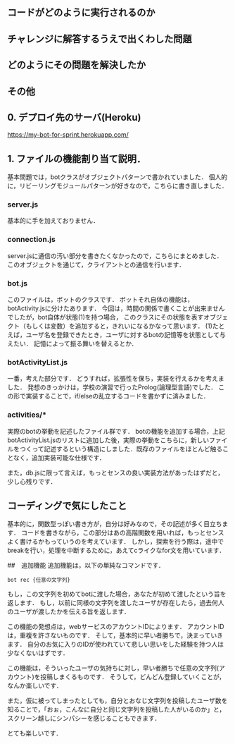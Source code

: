 ## コードがどのように実行されるのか
## チャレンジに解答するうえで出くわした問題
## どのようにその問題を解決したか
## その他


## 0. デプロイ先のサーバ(Heroku)
https://my-bot-for-sprint.herokuapp.com/

## 1. ファイルの機能割り当て説明．
基本問題では，botクラスがオブジェクトパターンで書かれていました．
個人的に，リビーリングモジュールパターンが好きなので，こちらに書き直しました．

### server.js
基本的に手を加えておりません．

### connection.js
server.jsに通信の汚い部分を書きたくなかったので，こちらにまとめました．
このオブジェクトを通じて，クライアントとの通信を行います．

### bot.js
このファイルは，ボットのクラスです．
ボットそれ自体の機能は，botActivity.jsに分けたあります．
今回は，時間の関係で書くことが出来ませんでしたが，bot自体が状態(1)を持つ場合，
このクラスにその状態を表すオブジェクト（もしくは変数）を追加すると，きれいになるかなって思います．
 (1)たとえば，ユーザ名を登録できたとき，ユーザに対するbotの記憶等を状態として与えたい．
 記憶によって振る舞いを替えるとか．


### botActivityList.js
一番，考えた部分です．
どうすれば，拡張性を保ち，実装を行えるかを考えました．
発想のきっかけは，学校の演習で行ったProlog(論理型言語)でした．
この形で実装することで，if/elseの乱立するコードを書かずに済みました．

### activities/*
実際のbotの挙動を記述したファイル群です．
botの機能を追加する場合，上記botActivityList.jsのリストに追加した後，実際の挙動をこちらに，新しいファイルをつくって記述するという構造にしました．既存のファイルをほとんど触ることなく，追加実装可能な仕様です．

また，db.jsに限って言えば，もっとセンスの良い実装方法があったはずだと，少し心残りです．

## コーディングで気にしたこと
基本的に，関数型っぽい書き方が，自分は好みなので，その記述が多く目立ちます．
コードを書きながら，この部分はあの高階関数を用いれば，もっとセンスよく書けるかもっていうのを考えています．
しかし，探索を行う際は，途中でbreakを行い，処理を中断するために，あえてcライクなfor文を用いています．

##　追加機能
追加機能は，以下の単純なコマンドです．

`bot rec {任意の文字列}`

もし，この文字列を初めてbotに渡した場合，あなたが初めて渡したという旨を返します．
もし，以前に同様の文字列を渡したユーザが存在したら，過去何人のユーザが渡したかを伝える旨を返します．

この機能の発想点は，webサービスのアカウントIDによります．
アカウントIDは，重複を許さないものです．
そして，基本的に早い者勝ちで，決まっていきます．
自分のお気に入りのIDが使われていて悲しい思いをした経験を持つ人は少なくないはずです．

この機能は，そういったユーザの気持ちに対し，早い者勝ちで任意の文字列(アカウント)を投稿しまくるものです．
そうして，どんどん登録していくことが，なんか楽しいです．

また，仮に被ってしまったとしても，自分とおなじ文字列を投稿したユーザ数を知ることで，「おぉ，こんなに自分と同じ文字列を投稿した人がいるのか」と，スクリーン越しにシンパシーを感じることもできます．

とても楽しいです．
